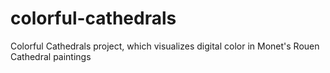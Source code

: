 # colorful-cathedrals
Colorful Cathedrals project, which visualizes digital color in Monet's Rouen Cathedral paintings
